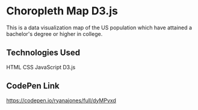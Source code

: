# Choropleth Map D3.js

This is a data visualization map of the US population which have attained a bachelor's degree or higher in college. 

## Technologies Used

HTML CSS JavaScript D3.js

## CodePen Link

https://codepen.io/ryanajones/full/dyMPvxd